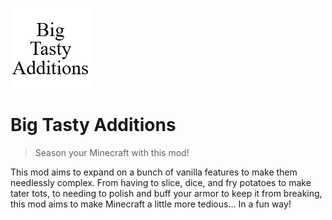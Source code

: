 ![](/source/neoforge/src/main/resources/assets/big_tasty_additions/textures/icon.png)

# Big Tasty Additions

> Season your Minecraft with this mod!

This mod aims to expand on a bunch of vanilla features to make them needlessly complex. From having to slice, dice, and fry potatoes to make tater tots, to needing to polish and buff your armor to keep it from breaking, this mod aims to make Minecraft a little more tedious... In a fun way!
